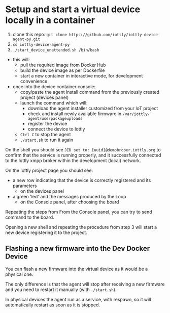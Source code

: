 # Setup and start a virtual device locally in a container
1. clone this repo: `git clone https://github.com/iottly/iottly-device-agent-py.git`
2. `cd iottly-device-agent-py`
3. `./start_device_unattended.sh /bin/bash`
  - this will:
    - pull the required image from Docker Hub
    - build the device image as per Dockerfile
    - start a new container in interactive mode, for development convenience
  - once into the device container console:
    - copy/paste the agent install command from the previously created project (devices panel) 
    - launch the command which will:
      - download the agent installer customized from your IoT project
      - check and install newly available firmware in `/var/iottly-agent/userpackageuploads`
      - register the device
      - connect the device to Iottly
    - `Ctrl C` to stop the agent
    - `./start.sh` to run it again

On the shell you should see `JID set to: [uuid]@demobrober.iottly.org` to confirm that the service is running properly, and it successfully connected to the Iottly xmpp broker within the development (local) network.

On the Iottly project page you should see:
- a new row indicating that the device is correctly registered and its parameters
  - on the devices panel 
- a green 'led' and the messages produced by the Loop
  - on the Console panel, after choosing the board

Repeating the steps from 
From the Console panel, you can try to send command to the board.

Opening a new shell and repeating the procedure from step 3  will start a new device registering it to the project.

## Flashing a new firmware into the Dev Docker Device
You can flash a new firmware into the virtual device as it would be a physical one.

The only difference is that the agent will stop after receiving a new firmware and you need to restart it manually (with `./start.sh`).

In physical devices the agent run as a service, with respawn, so it will automatically restart as soon as it is stopped.

